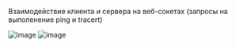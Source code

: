 Взаимодействие клиента и сервера на веб-сокетах (запросы на выполенение ping и tracert)

![image](https://github.com/xendalm/Educational-tasks-BMSTU/assets/35781938/99c66b9d-57e4-4fee-9f00-2f77cdeadf55)
![image](https://github.com/xendalm/Educational-tasks-BMSTU/assets/35781938/4c47a003-e830-406b-a9bf-1d4e1bde4e7f)

